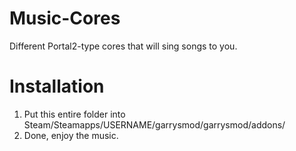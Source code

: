 Music-Cores
===============

Different Portal2-type cores that will sing songs to you.

Installation
===============
1. Put this entire folder into Steam/Steamapps/USERNAME/garrysmod/garrysmod/addons/
2. Done, enjoy the music.